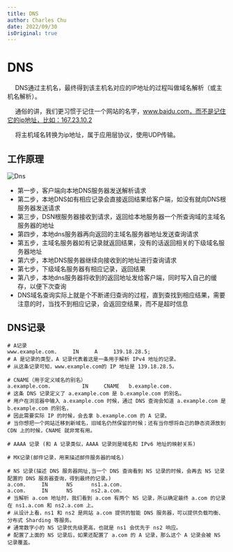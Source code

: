 ```yaml
---
title: DNS
author: Charles Chu
date: 2022/09/30
isOriginal: true
---
```


# DNS  <Badge text="持续更新" type="warning" />

&emsp; DNS通过主机名，最终得到该主机名对应的IP地址的过程叫做域名解析（或主机名解析）。

&emsp; 通俗的讲，我们更习惯于记住一个网站的名字，www.baidu.com，而不是记住它的ip地址，比如：167.23.10.2

&emsp; 将主机域名转换为ip地址，属于应用层协议，使用UDP传输。

## 工作原理
![Dns](/public/network/dns/WorkingPrincipl.png)
- 第一步，客户端向本地DNS服务器发送解析请求
- 第二步，本地DNS如有相应记录会直接返回结果给客户端，如没有就向DNS根服务器发送请求
- 第三步，DSN根服务器接收到请求，返回给本地服务器一个所查询域的主域名服务器的地址
- 第四步，本地dns服务器再向返回的主域名服务器地址发送查询请求
- 第五步，主域名服务器如有记录就返回结果，没有的话返回相关的下级域名服务器地址
- 第六步，本地DNS服务器继续向接收到的地址进行查询请求
- 第七步，下级域名服务器有相应记录，返回结果
- 第八步，本地dns服务器将收到的返回地址发给客户端，同时写入自己的缓存，以便下次查询
- DNS域名查询实际上就是个不断递归查询的过程，直到查找到相应结果，需要注意的时，当找不到相应记录，会返回空结果，而不是超时信息

## DNS记录
```shell
# A记录
www.example.com.     IN     A     139.18.28.5;
# A 是记录的类型，A 记录代表着这是一条用于解析 IPv4 地址的记录。
# 从这条记录可知，www.example.com的 IP 地址是 139.18.28.5。

# CNAME（用于定义域名的别名）
a.example.com.          IN     CNAME   b.example.com.
# 这条 DNS 记录定义了 a.example.com 是 b.example.com 的别名。
# 用户在浏览器中输入 a.example.com 时候，通过 DNS 查询会知道 a.example.com 是 b.example.com 的别名，
# 因此需要实际 IP 的时候，会去拿 b.example.com 的 A 记录。
# 当你想把一个网站迁移到新域名，旧域名仍然保留的时候；还有当你想将自己的静态资源放到 CDN 上的时候，CNAME 就非常有用。

# AAAA 记录 (和 A 记录类似，AAAA 记录则是域名和 IPv6 地址的映射关系)

# MX记录(邮件记录，用来描述邮件服务器的域名)

# NS 记录(描述 DNS 服务器网址,当一个 DNS 查询看到 NS 记录的时候，会再去 NS 记录配置的 DNS 服务器查询，得到最终的记录。)
a.com.     IN      NS      ns1.a.com.
a.com.     IN      NS      ns2.a.com.
# 当解析 a.com 地址时，我们看到 a.com 有两个 NS 记录，所以确定最终 a.com 的记录在 ns1.a.com 和 ns2.a.com 上。
# 从设计上看，ns1 和 ns2 是网站 a.com 提供的智能 DNS 服务器，可以提供负载均衡、分布式 Sharding 等服务。
# 通常数字小的 NS 记录优先级更高，也就是 ns1 会优先于 ns2 响应。
# 配置了上面的 NS 记录后，如果还配置了 a.com 的 A 记录，那么这个 A 记录会被 NS 记录覆盖。
```